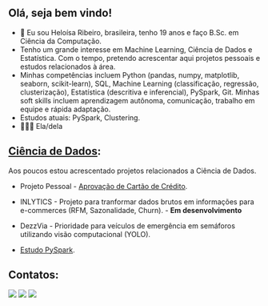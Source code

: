 ## Olá, seja bem vindo!

- 🌱 Eu sou Heloísa Ribeiro, brasileira, tenho 19 anos e faço B.Sc. em Ciência da Computação.
- Tenho um grande interesse em Machine Learning, Ciência de Dados e Estatística. Com o tempo, pretendo acrescentar aqui projetos pessoais e estudos relacionados à área.
- Minhas competências incluem Python (pandas, numpy, matplotlib, seaborn, scikit-learn), SQL, Machine Learning (classificação, regressão, clusterização), Estatística (descritiva e inferencial), PySpark, Git. Minhas soft skills incluem aprendizagem autônoma, comunicação, trabalho em equipe e rápida adaptação.
- Estudos atuais: PySpark, Clustering.
- 🙋🏻‍♀️ Ela/dela

## [**Ciência de Dados**](https://github.com/hribes/Projeto_Aprovacao_Credito):
Aos poucos estou acrescentado projetos relacionados a Ciência de Dados.

- Projeto Pessoal - [Aprovação de Cartão de Crédito](https://github.com/hribes/Projeto_Aprovacao_Credito).
- INLYTICS - Projeto para tranformar dados brutos em informações para e-commerces (RFM, Sazonalidade, Churn). - **Em desenvolvimento**
- DezzVia - Prioridade para veículos de emergência em semáforos utilizando visão computacional (YOLO).

- [Estudo PySpark](https://github.com/hribes/estudo_pyspark).

## Contatos:
<div>
  <a href="https://www.instagram.com/heloribes/" target="_blank"><img src="https://img.shields.io/badge/-Instagram-%23E4405F?style=for-the-badge&logo=instagram&logoColor=white" target="_blank"></a>
  <a href = "mailto:hribes.silva@gmail.com"><img src="https://img.shields.io/badge/-Gmail-%23333?style=for-the-badge&logo=gmail&logoColor=white" target="_blank"></a>
  <a href="https://www.linkedin.com/in/heloisaribesilva/" target="_blank"><img src="https://img.shields.io/badge/-LinkedIn-%230077B5?style=for-the-badge&logo=linkedin&logoColor=white" target="_blank">
</div>
